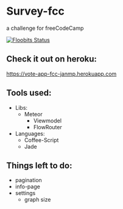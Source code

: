 # Survey-fcc
a challenge for freeCodeCamp

[![Floobits Status](https://floobits.com/JanMP/survey-fcc.svg)](https://floobits.com/JanMP/survey-fcc/redirect)


## Check it out on heroku:

https://vote-app-fcc-janmp.herokuapp.com

## Tools used:

* Libs:
  * Meteor
    * Viewmodel
    * FlowRouter
* Languages:
  * Coffee-Script
  * Jade

## Things left to do:
* pagination
* info-page
* settings
  * graph size
